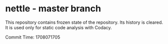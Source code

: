 # nettle - master branch

This repository contains frozen state of the repository.
Its history is cleared. It is used only for static code
analysis with Codacy.

Commit Time: 1708071705